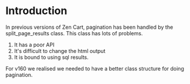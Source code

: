 Introduction
===

In previous versions of Zen Cart, pagination has been handled by the split_page_results class. 
This class has lots of problems. 

1. It has a poor API 
2. It's difficult to change the html output
3. It is bound to using sql results. 

For v160 we realised we needed to have a better class structure for doing pagination. 

